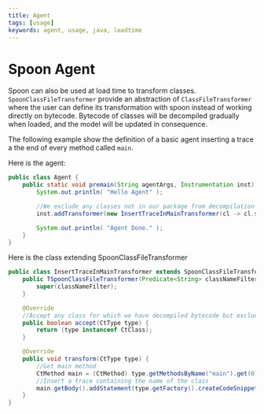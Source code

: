 ```yaml
---
title: Agent
tags: [usage]
keywords: agent, usage, java, loadtime
---
```


# Spoon Agent

Spoon can also be used at load time to transform classes. `SpoonClassFileTransformer` provide an abstraction of `ClassFileTransformer`
where the user can define its transformation with spoon instead of working directly on bytecode.
Bytecode of classes will be decompiled gradually when loaded, and the model will be updated in consequence.

The following example show the definition of a basic agent inserting a trace a the end of every method called `main`.

Here is the agent:
```java
public class Agent {
	public static void premain(String agentArgs, Instrumentation inst) {
		System.out.println( "Hello Agent" );

		//We exclude any classes not in our package from decompilation
		inst.addTransformer(new InsertTraceInMainTransformer(cl -> cl.startsWith("org/my/package")));

		System.out.println( "Agent Done." );
	}
}
```

Here is the class extending SpoonClassFileTransformer
```java
public class InsertTraceInMainTransformer extends SpoonClassFileTransformer {
	public TSpoonClassFileTransformer(Predicate<String> classNameFilter) {
		super(classNameFilter);
	}

	@Override
	//Accept any class for which we have decompiled bytecode but exclude interfaces
	public boolean accept(CtType type) {
		return (type instanceof CtClass);
	}

	@Override
	public void transform(CtType type) {
	    //Get main method
		CtMethod main = (CtMethod) type.getMethodsByName("main").get(0);
		//Insert a trace containing the name of the class
		main.getBody().addStatement(type.getFactory().createCodeSnippetStatement("System.out.println(\"Hello " + type.getQualifiedName() + "\");"));
	}
}
```